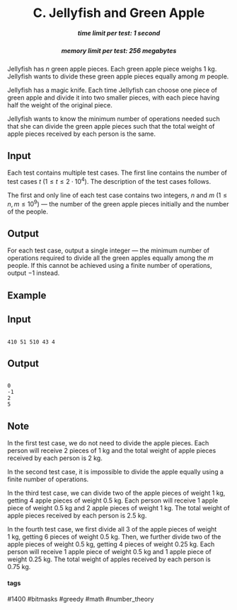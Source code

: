 <h1 style='text-align: center;'> C. Jellyfish and Green Apple</h1>

<h5 style='text-align: center;'>time limit per test: 1 second</h5>
<h5 style='text-align: center;'>memory limit per test: 256 megabytes</h5>

Jellyfish has $n$ green apple pieces. Each green apple piece weighs $1~\text{kg}$. Jellyfish wants to divide these green apple pieces equally among $m$ people.

Jellyfish has a magic knife. Each time Jellyfish can choose one piece of green apple and divide it into two smaller pieces, with each piece having half the weight of the original piece.

Jellyfish wants to know the minimum number of operations needed such that she can divide the green apple pieces such that the total weight of apple pieces received by each person is the same.

## Input

Each test contains multiple test cases. The first line contains the number of test cases $t$ ($1 \leq t \leq 2 \cdot 10^4$). The description of the test cases follows.

The first and only line of each test case contains two integers, $n$ and $m$ ($1 \leq n, m \leq 10^9$) — the number of the green apple pieces initially and the number of the people.

## Output

For each test case, output a single integer — the minimum number of operations required to divide all the green apples equally among the $m$ people. If this cannot be achieved using a finite number of operations, output $-1$ instead.

## Example

## Input


```

410 51 510 43 4
```
## Output


```

0
-1
2
5

```
## Note

In the first test case, we do not need to divide the apple pieces. Each person will receive $2$ pieces of $1~\text{kg}$ and the total weight of apple pieces received by each person is $2~\text{kg}$.

In the second test case, it is impossible to divide the apple equally using a finite number of operations.

In the third test case, we can divide two of the apple pieces of weight $1~\text{kg}$, getting $4$ apple pieces of weight $0.5~\text{kg}$. Each person will receive $1$ apple piece of weight $0.5~\text{kg}$ and $2$ apple pieces of weight $1~\text{kg}$. The total weight of apple pieces received by each person is $2.5~\text{kg}$.

In the fourth test case, we first divide all $3$ of the apple pieces of weight $1~\text{kg}$, getting $6$ pieces of weight $0.5~\text{kg}$. Then, we further divide two of the apple pieces of weight $0.5~\text{kg}$, getting $4$ pieces of weight $0.25~\text{kg}$. Each person will receive $1$ apple piece of weight $0.5~\text{kg}$ and $1$ apple piece of weight $0.25~\text{kg}$. The total weight of apples received by each person is $0.75~\text{kg}$.



#### tags 

#1400 #bitmasks #greedy #math #number_theory 